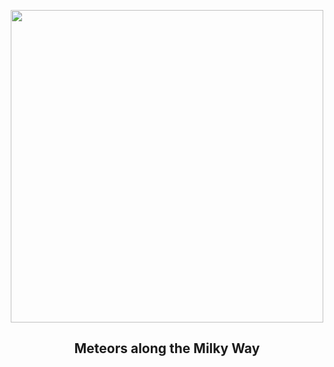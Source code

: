 
<p align="center"><img src="https://apod.nasa.gov/apod/image/2308/MSH11080.jpg" width="500" height="500"></p>
<h2 align="center"> Meteors along the Milky Way </h2>

